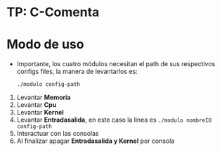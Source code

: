 # TP: C-Comenta

# Modo de uso
- Importante, los cuatro módulos necesitan el path de sus respectivos configs files, la manera de levantarlos es:
  ```
  ./modulo config-path
  ```
1. Levantar **Memoria**
2. Levantar **Cpu**
3. Levantar **Kernel**
4. Levantar **Entradasalida**, en este caso la linea es `./modulo nombreIO config-path`
5. Interactuar con las consolas
6. Al finalizar apagar **Entradasalida y Kernel** por consola
